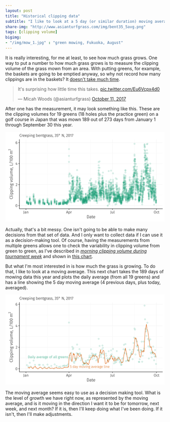 ```yaml
---
layout: post
title: "Historical clipping data"
subtitle: "I like to look at a 5 day (or similar duration) moving average"
share-img: "http://www.asianturfgrass.com/img/bent35_5avg.png"
tags: [clipping volume]
bigimg:
- "/img/mow_1.jpg" : "green mowing, Fukuoka, August"
---
```


It is really interesting, for me at least, to see how much grass grows. One way to put a number to how much grass grows is to measure the clipping volume of the grass mown from an area. With putting greens, for example, the baskets are going to be emptied anyway, so why not record how many clippings are in the baskets? It [doesn't take much time](https://twitter.com/asianturfgrass/status/918212669521379328).

<blockquote class="twitter-video" data-lang="en"><p lang="en" dir="ltr">It&#39;s surprising how little time this takes. <a href="https://t.co/Eu6Vcpx4d0">pic.twitter.com/Eu6Vcpx4d0</a></p>&mdash; Micah Woods (@asianturfgrass) <a href="https://twitter.com/asianturfgrass/status/918212669521379328?ref_src=twsrc%5Etfw">October 11, 2017</a></blockquote>
<script async src="//platform.twitter.com/widgets.js" charset="utf-8"></script>

After one has the measurement, it may look something like this. These are the clipping volumes for 19 greens (18 holes plus the practice green) on a golf course in Japan that was mown 189 out of 273 days from January 1 through September 30 this year.

![all greens, 9 months](/img/bent35_all17.png)

Actually, that's a bit messy. One isn't going to be able to make many decisions from that set of data. And I only want to collect data if I can use it as a decision-making tool. Of course, having the measurements from multiple greens allows one to check the variability in clipping volume from green to green, as I've described in [*morning clipping volume during tournament week*](http://www.asianturfgrass.com/2017-08-14-morning-clipping-volume/) and shown in [this chart](http://www.asianturfgrass.com/img/201708_amClip_Keya.svg).

But what I'm most interested in is how much the grass is growing. To do that, I like to look at a moving average. This next chart takes the 189 days of mowing data this year and plots the daily average (from all 19 greens) and has a line showing the 5 day moving average (4 previous days, plus today, averaged). 

![avg and moving avg of clipping volume](/img/bent35_5avg.png)

The moving average seems easy to use as a decision making tool. What is the level of growth we have right now, as represented by the moving average, and is it moving in the direction I want it to be for tomorrow, next week, and next month? If it is, then I'll keep doing what I've been doing. If it isn't, then I'll make adjustments.


